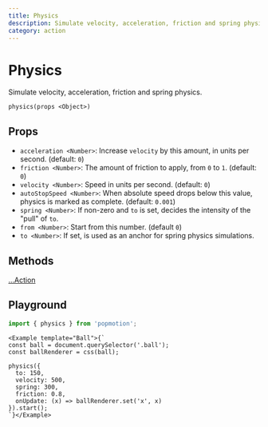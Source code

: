 ```yaml
---
title: Physics
description: Simulate velocity, acceleration, friction and spring physics.
category: action
---
```


# Physics

Simulate velocity, acceleration, friction and spring physics.

`physics(props <Object>)`

## Props

- `acceleration <Number>`: Increase `velocity` by this amount, in units per second. (default: `0`)
- `friction <Number>`: The amount of friction to apply, from `0` to `1`. (default: `0`)
- `velocity <Number>`: Speed in units per second. (default: `0`)
- `autoStopSpeed <Number>`: When absolute speed drops below this value, physics is marked as complete. (default: `0.001`)
- `spring <Number>`: If non-zero and `to` is set, decides the intensity of the "pull" of `to`.
- `from <Number>`: Start from this number. (default `0`)
- `to <Number>`: If set, is used as an anchor for spring physics simulations.

## Methods

[...Action](/api/action)

## Playground

```javascript
import { physics } from 'popmotion';
```

```marksy
<Example template="Ball">{`
const ball = document.querySelector('.ball');
const ballRenderer = css(ball);

physics({
  to: 150,
  velocity: 500,
  spring: 300,
  friction: 0.8,
  onUpdate: (x) => ballRenderer.set('x', x)
}).start();
`}</Example>
```
